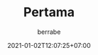 ---
title: "Pertama"
date: 2021-01-02T12:07:25+07:00
weight: 1
author: "berrabe"
showToc: false
TocOpen: True
hidemeta: false
disableShare: true
comments: false
---